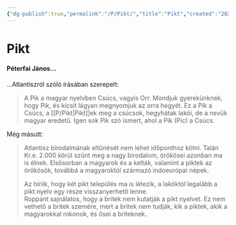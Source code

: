 ```yaml
---
{"dg-publish":true,"permalink":"/P/Pikt/","title":"Pikt","created":"2023-10-21T05:06","updated":"2024-10-25T23:47"}
---
```



# Pikt

#### Péterfai János...

...Atlantiszról szóló írásában szerepelt:  
> A Pik a magyar nyelvben Csúcs, vagyis Orr. Mondjuk gyerekünknek, hogy Pik, és kicsit lágyan megnyomjuk az orra hegyét. Ez a Pik a Csúcs, a [[P/Pikt\|Pikt]]ek meg a csúcsok, hegyhátak lakói, de a nevük magyar eredetű. Igen sok Pik szó ismert, ahol a Pik (Pic) a Csúcs.

Még másutt:  
> Atlantisz birodalmának eltűnését nem lehet időponthoz kötni. Talán Kr.e. 2.000 körül szűnt meg a nagy birodalom, örökösei azonban ma is élnek. Elsősorban a magyarok és a kelták, valamint a piktek az örökösök, továbbá a magyaroktól származó indoeurópai népek.  
>
> Az hírlik, hogy két pikt település ma is létezik, a lakóktól legalább a pikt nyelv egy része visszanyerhető lenne.  
> Roppant sajnálatos, hogy a britek nem kutatják a pikt nyelvet. Ez nem vethető a britek szemére, mert a britek nem tudják, kik a piktek, akik a magyarokkal rokonok, és ősei a briteknek.  